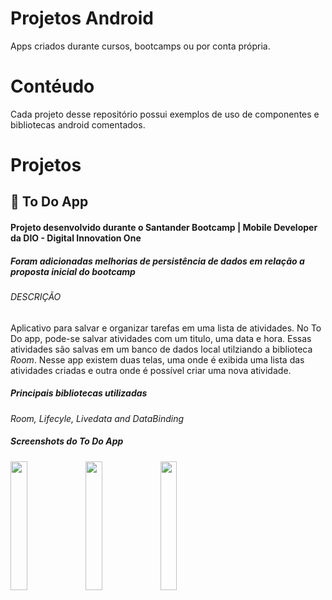# Projetos Android
Apps criados durante cursos, bootcamps ou por conta própria.

# Contéudo
Cada projeto desse repositório possui exemplos de uso de componentes e bibliotecas android comentados.

# Projetos
## 📔 To Do App
#### Projeto desenvolvido durante o Santander Bootcamp | Mobile Developer da DIO - Digital Innovation One
##### *Foram adicionadas melhorias de persistência de dados em relação a proposta inicial do bootcamp*
###### DESCRIÇÃO
Aplicativo para salvar e organizar tarefas em uma lista de atividades. 
No To Do app, pode-se salvar atividades com um titulo, uma data e hora. Essas atividades
são salvas em um banco de dados local utilziando a biblioteca *Room*. Nesse app existem duas telas, 
uma onde é exibida uma lista das atividades criadas e outra onde é possível criar uma nova atividade.

##### Principais bibliotecas utilizadas
*Room, Lifecyle, Livedata and DataBinding*

##### Screenshots do To Do App
<img src="https://github.com/jdavifranco/meusProjetosAndroid/blob/main/to-do-list/snapshots/telainicial.jpeg" width="23%"></img> <img src="https://github.com/jdavifranco/meusProjetosAndroid/blob/main/to-do-list/snapshots/telaAddTask.jpeg" width="23%"></img> <img src="https://github.com/jdavifranco/meusProjetosAndroid/blob/main/to-do-list/snapshots/TelaFinal.jpeg" width="23%"></img> 
